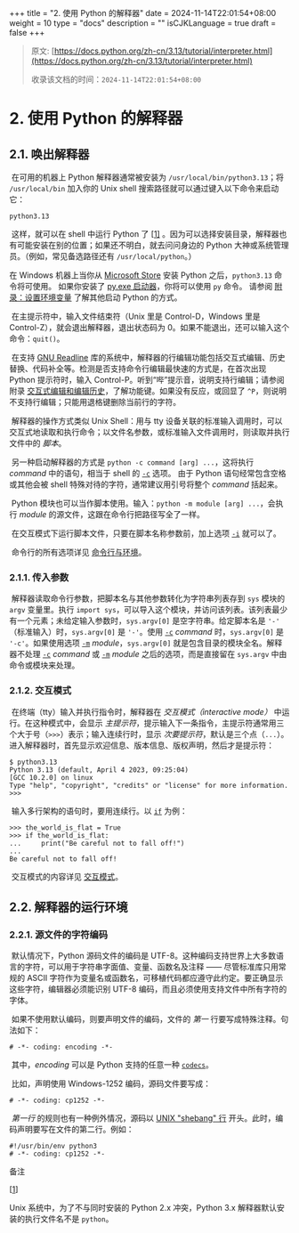 +++
title = "2. 使用 Python 的解释器"
date = 2024-11-14T22:01:54+08:00
weight = 10
type = "docs"
description = ""
isCJKLanguage = true
draft = false
+++

> 原文: [https://docs.python.org/zh-cn/3.13/tutorial/interpreter.html](https://docs.python.org/zh-cn/3.13/tutorial/interpreter.html)
>
> 收录该文档的时间：`2024-11-14T22:01:54+08:00`

# 2. 使用 Python 的解释器



## 2.1. 唤出解释器

​	在可用的机器上 Python 解释器通常被安装为 `/usr/local/bin/python3.13`；将 `/usr/local/bin` 加入你的 Unix shell 搜索路径就可以通过键入以下命令来启动它：

```
python3.13
```

​	这样，就可以在 shell 中运行 Python 了 [[1\]](https://docs.python.org/zh-cn/3.13/tutorial/interpreter.html#id2) 。因为可以选择安装目录，解释器也有可能安装在别的位置；如果还不明白，就去问问身边的 Python 大神或系统管理员。（例如，常见备选路径还有 `/usr/local/python`。）

在 Windows 机器上当你从 [Microsoft Store](https://docs.python.org/zh-cn/3.13/using/windows.html#windows-store) 安装 Python 之后，`python3.13` 命令将可使用。 如果你安装了 [py.exe 启动器](https://docs.python.org/zh-cn/3.13/using/windows.html#launcher)，你将可以使用 `py` 命令。 请参阅 [附录：设置环境变量](https://docs.python.org/zh-cn/3.13/using/windows.html#setting-envvars) 了解其他启动 Python 的方式。

​	在主提示符中，输入文件结束符（Unix 里是 Control-D，Windows 里是 Control-Z），就会退出解释器，退出状态码为 0。如果不能退出，还可以输入这个命令：`quit()`。

​	在支持 [GNU Readline](https://tiswww.case.edu/php/chet/readline/rltop.html) 库的系统中，解释器的行编辑功能包括交互式编辑、历史替换、代码补全等。检测是否支持命令行编辑最快速的方式是，在首次出现 Python 提示符时，输入 Control-P。听到“哔”提示音，说明支持行编辑；请参阅附录 [交互式编辑和编辑历史](https://docs.python.org/zh-cn/3.13/tutorial/interactive.html#tut-interacting)，了解功能键。如果没有反应，或回显了 `^P`，则说明不支持行编辑；只能用退格键删除当前行的字符。

​	解释器的操作方式类似 Unix Shell：用与 tty 设备关联的标准输入调用时，可以交互式地读取和执行命令；以文件名参数，或标准输入文件调用时，则读取并执行文件中的 *脚本*。

​	另一种启动解释器的方式是 `python -c command [arg] ...`，这将执行 *command* 中的语句，相当于 shell 的 [`-c`](https://docs.python.org/zh-cn/3.13/using/cmdline.html#cmdoption-c) 选项。 由于 Python 语句经常包含空格或其他会被 shell 特殊对待的字符，通常建议用引号将整个 *command* 括起来。

​	Python 模块也可以当作脚本使用。输入：`python -m module [arg] ...`，会执行 *module* 的源文件，这跟在命令行把路径写全了一样。

​	在交互模式下运行脚本文件，只要在脚本名称参数前，加上选项 [`-i`](https://docs.python.org/zh-cn/3.13/using/cmdline.html#cmdoption-i) 就可以了。

​	命令行的所有选项详见 [命令行与环境](https://docs.python.org/zh-cn/3.13/using/cmdline.html#using-on-general)。



### 2.1.1. 传入参数

​	解释器读取命令行参数，把脚本名与其他参数转化为字符串列表存到 `sys` 模块的 `argv` 变量里。执行 `import sys`，可以导入这个模块，并访问该列表。该列表最少有一个元素；未给定输入参数时，`sys.argv[0]` 是空字符串。给定脚本名是 `'-'` （标准输入）时，`sys.argv[0]` 是 `'-'`。使用 [`-c`](https://docs.python.org/zh-cn/3.13/using/cmdline.html#cmdoption-c) *command* 时，`sys.argv[0]` 是 `'-c'`。如果使用选项 [`-m`](https://docs.python.org/zh-cn/3.13/using/cmdline.html#cmdoption-m) *module*，`sys.argv[0]` 就是包含目录的模块全名。解释器不处理 [`-c`](https://docs.python.org/zh-cn/3.13/using/cmdline.html#cmdoption-c) *command* 或 [`-m`](https://docs.python.org/zh-cn/3.13/using/cmdline.html#cmdoption-m) *module* 之后的选项，而是直接留在 `sys.argv` 中由命令或模块来处理。



### 2.1.2. 交互模式

​	在终端（tty）输入并执行指令时，解释器在 *交互模式（interactive mode）* 中运行。在这种模式中，会显示 *主提示符*，提示输入下一条指令，主提示符通常用三个大于号（`>>>`）表示；输入连续行时，显示 *次要提示符*，默认是三个点（`...`）。进入解释器时，首先显示欢迎信息、版本信息、版权声明，然后才是提示符：

```
$ python3.13
Python 3.13 (default, April 4 2023, 09:25:04)
[GCC 10.2.0] on linux
Type "help", "copyright", "credits" or "license" for more information.
>>>
```

​	输入多行架构的语句时，要用连续行。以 [`if`](https://docs.python.org/zh-cn/3.13/reference/compound_stmts.html#if) 为例：



```
>>> the_world_is_flat = True
>>> if the_world_is_flat:
...     print("Be careful not to fall off!")
...
Be careful not to fall off!
```

​	交互模式的内容详见 [交互模式](https://docs.python.org/zh-cn/3.13/tutorial/appendix.html#tut-interac)。



## 2.2. 解释器的运行环境



### 2.2.1. 源文件的字符编码

​	默认情况下，Python 源码文件的编码是 UTF-8。这种编码支持世界上大多数语言的字符，可以用于字符串字面值、变量、函数名及注释 —— 尽管标准库只用常规的 ASCII 字符作为变量名或函数名，可移植代码都应遵守此约定。要正确显示这些字符，编辑器必须能识别 UTF-8 编码，而且必须使用支持文件中所有字符的字体。

​	如果不使用默认编码，则要声明文件的编码，文件的 *第一* 行要写成特殊注释。句法如下：

```
# -*- coding: encoding -*-
```

​	其中，*encoding* 可以是 Python 支持的任意一种 [`codecs`](https://docs.python.org/zh-cn/3.13/library/codecs.html#module-codecs)。

​	比如，声明使用 Windows-1252 编码，源码文件要写成：

```
# -*- coding: cp1252 -*-
```

​	*第一行* 的规则也有一种例外情况，源码以 [UNIX "shebang" 行](https://docs.python.org/zh-cn/3.13/tutorial/appendix.html#tut-scripts) 开头。此时，编码声明要写在文件的第二行。例如：

```
#!/usr/bin/env python3
# -*- coding: cp1252 -*-
```

备注

[[1](https://docs.python.org/zh-cn/3.13/tutorial/interpreter.html#id1)]

Unix 系统中，为了不与同时安装的 Python 2.x 冲突，Python 3.x 解释器默认安装的执行文件名不是 `python`。
